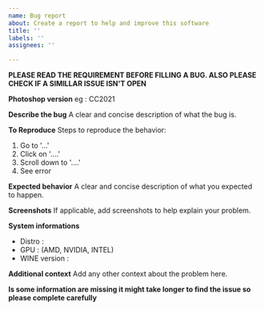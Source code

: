 ```yaml
---
name: Bug report
about: Create a report to help and improve this software
title: ''
labels: ''
assignees: ''

---
```


**PLEASE READ THE REQUIREMENT BEFORE FILLING A BUG. ALSO PLEASE CHECK IF A SIMILLAR ISSUE ISN'T OPEN**

**Photoshop version**
eg : CC2021

**Describe the bug**
A clear and concise description of what the bug is.

**To Reproduce**
Steps to reproduce the behavior:
1. Go to '...'
2. Click on '....'
3. Scroll down to '....'
4. See error

**Expected behavior**
A clear and concise description of what you expected to happen.

**Screenshots**
If applicable, add screenshots to help explain your problem.

**System informations**
- Distro :
- GPU : (AMD, NVIDIA, INTEL)
- WINE version : 

**Additional context**
Add any other context about the problem here.

**Is some information are missing it might take longer to find the issue so please complete carefully**
